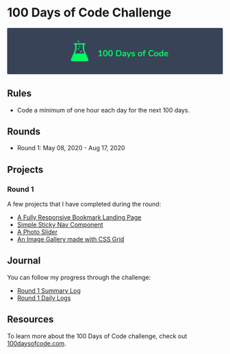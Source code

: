 # 100 Days of Code Challenge

![logo](logo.png)

## Rules

* Code a minimum of one hour each day for the next 100 days.

## Rounds

* Round 1: May 08, 2020 - Aug 17, 2020

## Projects

### Round 1
A few projects that I have completed during the round:

* [A Fully Responsive Bookmark Landing Page](https://github.com/tamirkifle/100-days-of-code/tree/master/projects/56-fem-bookmark-landing-page)
* [Simple Sticky Nav Component](https://github.com/tamirkifle/100-days-of-code/tree/master/projects/46-js30-sticky-nav)
* [A Photo Slider](https://github.com/tamirkifle/100-days-of-code/tree/master/projects/15-photo-slider)
* [An Image Gallery made with CSS Grid](https://github.com/tamirkifle/100-days-of-code/tree/master/projects/11-grid-image-gallery)

## Journal

You can follow my progress through the challenge: 

* [Round 1 Summary Log](https://github.com/tamirkifle/100-days-of-code/blob/master/journal/round-1-summary-log.md)
* [Round 1 Daily Logs](https://github.com/tamirkifle/100-days-of-code/tree/master/journal/round-1-daily-logs)

## Resources

To learn more about the 100 Days of Code challenge, check out [100daysofcode.com](https://www.100daysofcode.com).
